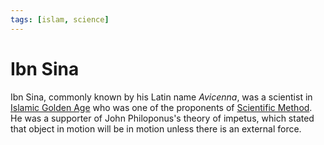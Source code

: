 ```yaml
---
tags: [islam, science]
---
```


# Ibn Sina

Ibn Sina, commonly known by his Latin name *Avicenna*, was a scientist in
[Islamic Golden Age](202501072311.md) who was one of the proponents of
[Scientific Method](202501081701.md). He was a supporter of John Philoponus's
theory of impetus, which stated that object in motion will be in motion unless
there is an external force.
